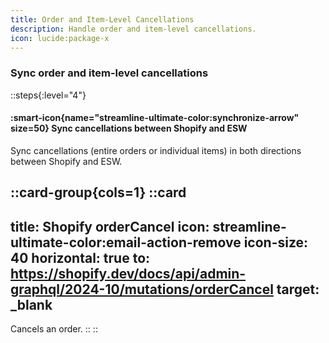 ```yaml
---
title: Order and Item-Level Cancellations
description: Handle order and item-level cancellations.
icon: lucide:package-x
---
```


### Sync order and item-level cancellations

::steps{:level="4"}
#### :smart-icon{name="streamline-ultimate-color:synchronize-arrow" size=50} Sync cancellations between Shopify and ESW

Sync cancellations (entire orders or individual items) in both directions between Shopify and ESW.

::card-group{cols=1}
  ::card
  ---
  title: Shopify orderCancel
  icon: streamline-ultimate-color:email-action-remove
  icon-size: 40
  horizontal: true
  to: https://shopify.dev/docs/api/admin-graphql/2024-10/mutations/orderCancel
  target: _blank
  ---
  Cancels an order.
  ::
::
